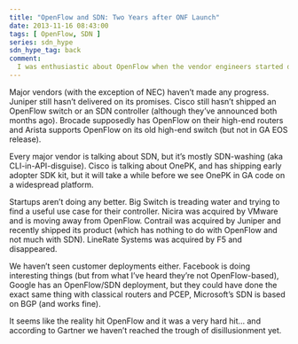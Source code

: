 ```yaml
---
title: "OpenFlow and SDN: Two Years after ONF Launch"
date: 2013-11-16 08:43:00
tags: [ OpenFlow, SDN ]
series: sdn_hype
sdn_hype_tag: back
comment:
  I was enthusiastic about OpenFlow when the vendor engineers started developing real-life solutions, but the reality has crushed all my high hopes. Approximately two and a half years after the ONF launch it was clear that things are not going well. This is what I wrote in November 2013. 
---
```

Major vendors (with the exception of NEC) haven’t made any progress. Juniper still hasn’t delivered on its promises. Cisco still hasn’t shipped an OpenFlow switch or an SDN controller (although they’ve announced both months ago). Brocade supposedly has OpenFlow on their high-end routers and Arista supports OpenFlow on its old high-end switch (but not in GA EOS release). 

Every major vendor is talking about SDN, but it’s mostly SDN-washing (aka CLI-in-API-disguise). Cisco is talking about OnePK, and has shipping early adopter SDK kit, but it will take a while before we see OnePK in GA code on a widespread platform. 

Startups aren’t doing any better. Big Switch is treading water and trying to find a useful use case for their controller. Nicira was acquired by VMware and is moving away from OpenFlow. Contrail was acquired by Juniper and recently shipped its product (which has nothing to do with OpenFlow and not much with SDN). LineRate Systems was acquired by F5 and disappeared.

We haven’t seen customer deployments either. Facebook is doing interesting things (but from what I’ve heard they’re not OpenFlow-based), Google has an OpenFlow/SDN deployment, but they could have done the exact same thing with classical routers and PCEP, Microsoft’s SDN is based on BGP (and works fine).

It seems like the reality hit OpenFlow and it was a very hard hit… and according to Gartner we haven’t reached the trough of disillusionment yet.
